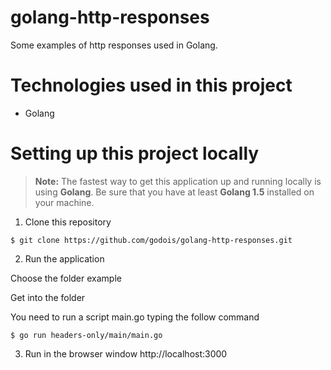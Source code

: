 # golang-http-responses
Some examples of http responses used in Golang.

# Technologies used in this project

- Golang

# Setting up this project locally

> **Note:**
The fastest way to get this application up and running locally is using **Golang**.  Be sure that you have at least **Golang 1.5** installed on your machine.

1. Clone this repository
```shell
$ git clone https://github.com/godois/golang-http-responses.git
```

2. Run the application

Choose the folder example

Get into the folder

You need to run a script main.go typing the follow command  

```shell
$ go run headers-only/main/main.go
```

3. Run in the browser window http://localhost:3000